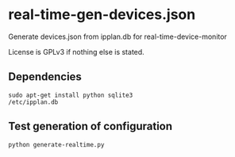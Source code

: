 # real-time-gen-devices.json
Generate devices.json from ipplan.db
for real-time-device-monitor

License is GPLv3 if nothing else is stated.

## Dependencies
    sudo apt-get install python sqlite3
    /etc/ipplan.db

## Test generation of configuration
    python generate-realtime.py
